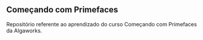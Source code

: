 ## Começando com Primefaces

Repositório referente ao aprendizado do curso Começando com Primefaces da Algaworks.
